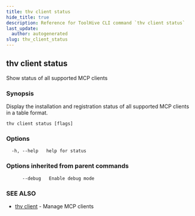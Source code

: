 ```yaml
---
title: thv client status
hide_title: true
description: Reference for ToolHive CLI command `thv client status`
last_update:
  author: autogenerated
slug: thv_client_status
---
```


## thv client status

Show status of all supported MCP clients

### Synopsis

Display the installation and registration status of all supported MCP clients in a table format.

```
thv client status [flags]
```

### Options

```
  -h, --help   help for status
```

### Options inherited from parent commands

```
      --debug   Enable debug mode
```

### SEE ALSO

* [thv client](thv_client.md)	 - Manage MCP clients

